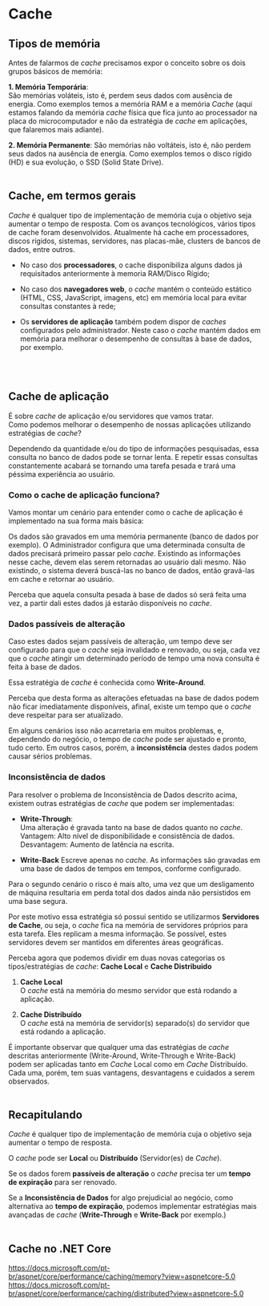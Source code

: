 # Cache

## Tipos de memória

Antes de falarmos de _cache_ precisamos expor o conceito sobre os dois grupos básicos de memória:

**1. Memória Temporária**:  
São memórias voláteis, isto é, perdem seus dados com ausência de energia. Como exemplos temos a memória RAM e a memória _Cache_ (aqui estamos falando da memória _cache_ física que fica junto ao processador na placa do microcomputador e não da estratégia de _cache_ em aplicações, que falaremos mais adiante).  

**2. Memória Permanente**:
São memórias não voltáteis, isto é, não perdem seus dados na ausência de energia. Como exemplos temos o disco rígido (HD) e sua evolução, o SSD (Solid State Drive).
<br>
<br>


## Cache, em termos gerais
_Cache_ é qualquer tipo de implementação de memória cuja o objetivo seja aumentar o tempo de resposta.
Com os avanços tecnológicos, vários tipos de cache foram desenvolvidos. Atualmente há cache em processadores, discos rígidos, sistemas, servidores, nas placas-mãe, clusters de bancos de dados, entre outros. 

- No caso dos **processadores**, o cache disponibiliza alguns dados já requisitados anteriormente à memoria RAM/Disco Rígido; 

- No caso dos **navegadores web**, o _cache_ mantém o conteúdo estático (HTML, CSS, JavaScript, imagens, etc) em memória local para evitar consultas constantes à rede;

- Os **servidores de aplicação** também podem dispor de _caches_ configurados pelo administrador. Neste caso o _cache_ mantém dados em memória para melhorar o desempenho de consultas à base de dados, por exemplo.
<br>
<br>


## Cache de aplicação
É sobre _cache_ de aplicação e/ou servidores que vamos tratar.  
Como podemos melhorar o desempenho de nossas aplicações utilizando estratégias de _cache_?

Dependendo da quantidade e/ou do tipo de informações pesquisadas, essa consulta no banco de dados pode se tornar lenta. E repetir essas consultas constantemente acabará se tornando uma tarefa pesada e trará uma péssima experiência ao usuário.

### Como o cache de aplicação funciona?
Vamos montar um cenário para entender como o cache de aplicação é implementado na sua forma mais básica:

Os dados são gravados em uma memória permanente (banco de dados por exemplo). O Administrador configura que uma determinada consulta de dados precisará primeiro passar pelo _cache_. Existindo as informações nesse cache, devem elas serem retornadas ao usuário dali mesmo. Não existindo, o sistema deverá buscá-las no banco de dados, então gravá-las em cache e retornar ao usuário. 

Perceba que aquela consulta pesada à base de dados só será feita uma vez, a partir dali estes dados já estarão disponíveis no _cache_.


### Dados passíveis de alteração
Caso estes dados sejam passíveis de alteração, um tempo deve ser configurado para que o _cache_ seja invalidado e renovado, ou seja, cada vez que o _cache_ atingir um determinado período de tempo uma nova consulta é feita à base de dados.

Essa estratégia de _cache_ é conhecida como **Write-Around**.

Perceba que desta forma as alterações efetuadas na base de dados podem não ficar imediatamente disponíveis, afinal, existe um tempo que o _cache_ deve respeitar para ser atualizado. 

Em alguns cenários isso não acarretaria em muitos problemas, e, dependendo do negócio, o tempo de _cache_ pode ser ajustado e pronto, tudo certo. Em outros casos, porém, a **inconsistência** destes dados podem causar sérios problemas. 


### Inconsistência de dados
Para resolver o problema de Inconsistência de Dados descrito acima, existem outras estratégias de _cache_ que podem ser implementadas:

- **Write-Through**:  
Uma alteração é gravada tanto na base de dados quanto no _cache_.   
Vantagem: Alto nível de disponibilidade e consistência de dados.  
Desvantagem: Aumento de latência na escrita.

- **Write-Back**
Escreve apenas no _cache_. As informações são gravadas em uma base de dados de tempos em tempos, conforme configurado.  

Para o segundo cenário o risco é mais alto, uma vez que um desligamento de máquina resultaria em perda total dos dados ainda não persistidos em uma base segura. 

Por este motivo essa estratégia só possui sentido se utilizarmos **Servidores de Cache**, ou seja, o _cache_ fica na memória de servidores próprios para esta tarefa. Eles replicam a mesma informação. Se possível, estes servidores devem ser mantidos em diferentes áreas geográficas.

Perceba agora que podemos dividir em duas novas categorias os tipos/estratégias de _cache_: **Cache Local** e **Cache Distribuido**


1. **Cache Local**   
O _cache_ está na memória do mesmo servidor que está rodando a aplicação.

2. **Cache Distribuído**  
O _cache_ está na memória de servidor(s) separado(s) do servidor que está rodando a aplicação.

É importante observar que qualquer uma das estratégias de _cache_ descritas anteriormente (Write-Around, Write-Through e Write-Back) podem ser aplicadas tanto em _Cache_ Local como em _Cache_ Distribuído. Cada uma, porém, tem suas vantagens, desvantagens e cuidados a serem observados.
<br>
<br>



## Recapitulando

_Cache_ é qualquer tipo de implementação de memória cuja o objetivo seja aumentar o tempo de resposta.

O _cache_ pode ser **Local** ou **Distribuído** (Servidor(es) de _Cache_).

Se os dados forem **passíveis de alteração** o _cache_ precisa ter um **tempo de expiração** para ser renovado. 

Se a **Inconsistência de Dados** for algo prejudicial ao negócio, como alternativa ao **tempo de expiração**, podemos implementar estratégias mais avançadas de _cache_ (**Write-Through** e **Write-Back** por exemplo.)
<br>
<br>



## Cache no .NET Core



https://docs.microsoft.com/pt-br/aspnet/core/performance/caching/memory?view=aspnetcore-5.0
https://docs.microsoft.com/pt-br/aspnet/core/performance/caching/distributed?view=aspnetcore-5.0
